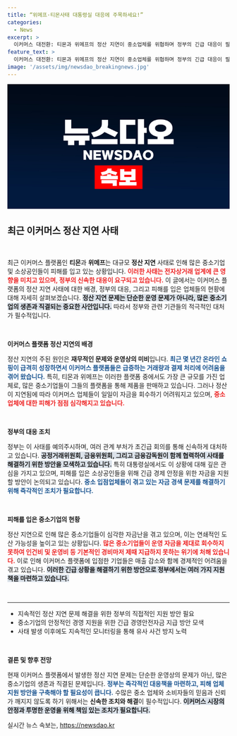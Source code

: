 ```yaml
---
title: “위메프·티몬사태 대통령실 대응에 주목하세요!”
categories:
  - News
excerpt: >
  이커머스 대전환: 티몬과 위메프의 정산 지연이 중소업체를 위협하며 정부의 긴급 대응이 필요해지고 있다. 소상공인 보호를 위한 자금 지원 방안이 논의 중!
feature_text: >
  이커머스 대전환: 티몬과 위메프의 정산 지연이 중소업체를 위협하며 정부의 긴급 대응이 필요해지고 있다. 소상공인 보호를 위한 자금 지원 방안이 논의 중!
image: '/assets/img/newsdao_breakingnews.jpg'
---
```


<p><img src="/assets/img/newsdao_breakingnews.jpg" alt="ranknews 속보" /></p>

<h2 data-ke-size="size26">최근 이커머스 정산 지연 사태</h2>

<p data-ke-size="size16">&nbsp;</p>

<p>최근 이커머스 플랫폼인 <strong>티몬</strong>과 <strong>위메프</strong>는 대규모 <strong>정산 지연</strong> 사태로 인해 많은 중소기업 및 소상공인들이 피해를 입고 있는 상황입니다. <b><span style="color: #ee2323;">이러한 사태는 전자상거래 업계에 큰 영향을 미치고 있으며, 정부의 신속한 대응이 요구되고 있습니다.</span></b> 이 글에서는 이커머스 플랫폼의 정산 지연 사태에 대한 배경, 정부의 대응, 그리고 피해를 입은 업체들의 현황에 대해 자세히 살펴보겠습니다. <b><span style="background-color: #21538527;">정산 지연 문제는 단순한 운영 문제가 아니라, 많은 중소기업의 생존과 직결되는 중요한 사안입니다.</span></b> 따라서 정부와 관련 기관들의 적극적인 대처가 필수적입니다.</p>

<p data-ke-size="size16">&nbsp;</p>

<p><strong>이커머스 플랫폼 정산 지연의 배경</strong></p>

<p>정산 지연의 주된 원인은 <strong>재무적인 문제와 운영상의 미비</strong>입니다. <b><span style="color: #1a5490;">최근 몇 년간 온라인 쇼핑이 급격히 성장하면서 이커머스 플랫폼들은 급증하는 거래량과 결제 처리에 어려움을 겪어 왔습니다.</span></b> 특히, 티몬과 위메프는 이러한 플랫폼 중에서도 가장 큰 규모를 가진 업체로, 많은 중소기업들이 그들의 플랫폼을 통해 제품을 판매하고 있습니다. 그러나 정산이 지연됨에 따라 이커머스 업체들이 일일이 자금을 회수하기 어려워지고 있으며, <b><span style="color: #ee2323;">중소업체에 대한 피해가 점점 심각해지고 있습니다.</span></b> </p>

<p data-ke-size="size16">&nbsp;</p>

<p><strong>정부의 대응 조치</strong></p>

<p>정부는 이 사태를 예의주시하며, 여러 관계 부처가 초긴급 회의를 통해 신속하게 대처하고 있습니다. <b><span style="background-color: #21538527;">공정거래위원회, 금융위원회, 그리고 금융감독원이 함께 협력하여 사태를 해결하기 위한 방안을 모색하고 있습니다.</span></b> 특히 대통령실에서도 이 상황에 대해 깊은 관심을 가지고 있으며, 피해를 입은 소상공인들을 위해 긴급 경제 안정을 위한 자금을 지원할 방안이 논의되고 있습니다. <b><span style="color: #1a5490;">중소 입점업체들이 겪고 있는 자금 경색 문제를 해결하기 위해 즉각적인 조치가 필요합니다.</span></b> </p>

<p data-ke-size="size16">&nbsp;</p>

<p><strong>피해를 입은 중소기업의 현황</strong></p>

<p>정산 지연으로 인해 많은 중소기업들이 심각한 자금난을 겪고 있으며, 이는 연쇄적인 도산 가능성을 높이고 있는 상황입니다. <b><span style="color: #ee2323;">많은 중소기업들이 운영 자금을 제대로 회수하지 못하여 인건비 및 운영비 등 기본적인 경비마저 제때 지급하지 못하는 위기에 처해 있습니다.</span></b> 이로 인해 이커머스 플랫폼에 입점한 기업들은 매출 감소와 함께 경제적인 어려움을 겪고 있습니다. <b><span style="background-color: #21538527;">이러한 긴급 상황을 해결하기 위한 방안으로 정부에서는 여러 가지 지원책을 마련하고 있습니다.</span></b></p>

<p data-ke-size="size16">&nbsp;</p>

<hr>

<ul>
<li>지속적인 정산 지연 문제 해결을 위한 정부의 직접적인 지원 방안 필요</li>
<li>중소기업의 안정적인 경영 지원을 위한 긴급 경영안전자금 지급 방안 모색</li>
<li>사태 발생 이후에도 지속적인 모니터링을 통해 유사 사건 방지 노력</li>
</ul>

<p data-ke-size="size16">&nbsp;</p>

<p><strong>결론 및 향후 전망</strong></p>

<p>현재 이커머스 플랫폼에서 발생한 정산 지연 문제는 단순한 운영상의 문제가 아닌, 많은 중소기업의 생존과 직결된 문제입니다. <b><span style="color: #1a5490;">정부는 즉각적인 대응책을 마련하고, 피해 업체 지원 방안을 구축해야 할 필요성이 큽니다.</span></b> 수많은 중소 업체와 소비자들의 믿음과 신뢰가 깨지지 않도록 하기 위해서는 <strong>신속한 조치와 해결</strong>이 필수적입니다. <b><span style="background-color: #21538527;">이커머스 시장의 안정과 투명한 운영을 위해 책임 있는 조치가 필요합니다.</span></b></p>
실시간 뉴스 속보는, <a href="https://newsdao.kr" rel="dofollow">https://newsdao.kr</a>


